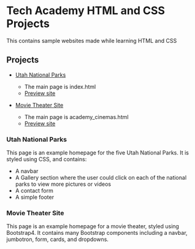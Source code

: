 # Tech Academy HTML and CSS Projects

This contains sample websites made while learning HTML and CSS

## Projects
- [Utah National Parks](https://github.com/lymanmcbride/tech-academy-html-and-css-projects/tree/main/project)
    - The main page is index.html
    - [Preview site](https://rawcdn.githack.com/lymanmcbride/tech-academy-html-and-css-projects/351c64486c2385d2afa9e3510a8624126f64bf90/project/index.html)

- [Movie Theater Site](https://github.com/lymanmcbride/tech-academy-html-and-css-projects/tree/main/bootstrap4_project)
    - The main page is academy_cinemas.html
    - [Preview site](https://htmlpreview.github.io/?https://github.com/lymanmcbride/tech-academy-html-and-css-projects/blob/main/bootstrap4_project/academy_cinemas.html)

### Utah National Parks
This page is an example homepage for the five Utah National Parks. It is styled using CSS, and contains:
- A navbar
- A Gallery section where the user could click on each of the national parks to view more pictures or videos
 - A contact form
 - A simple footer

### Movie Theater Site
This page is an example homepage for a movie theater, styled using Bootstrap4. It contains many Bootstrap components including a navbar, jumbotron, form, cards, and dropdowns.
